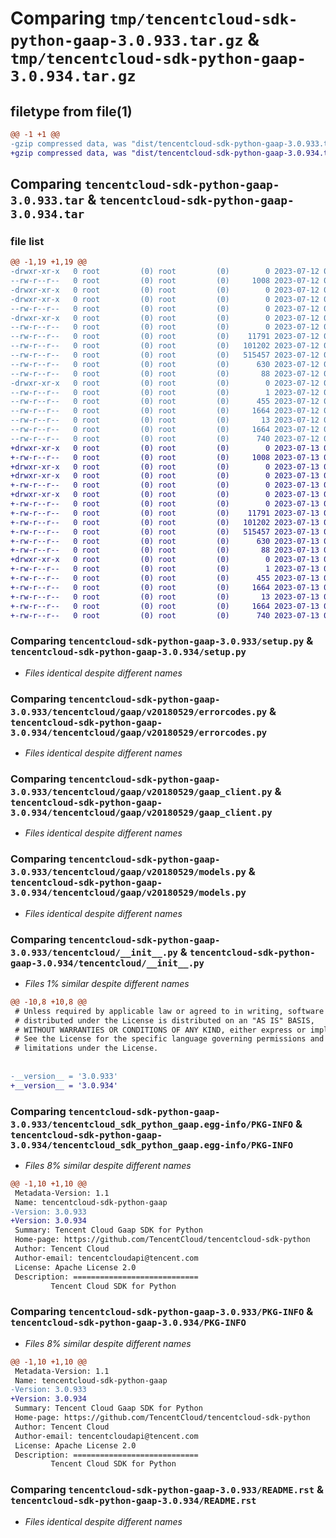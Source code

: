 # Comparing `tmp/tencentcloud-sdk-python-gaap-3.0.933.tar.gz` & `tmp/tencentcloud-sdk-python-gaap-3.0.934.tar.gz`

## filetype from file(1)

```diff
@@ -1 +1 @@
-gzip compressed data, was "dist/tencentcloud-sdk-python-gaap-3.0.933.tar", last modified: Wed Jul 12 00:30:18 2023, max compression
+gzip compressed data, was "dist/tencentcloud-sdk-python-gaap-3.0.934.tar", last modified: Thu Jul 13 00:22:44 2023, max compression
```

## Comparing `tencentcloud-sdk-python-gaap-3.0.933.tar` & `tencentcloud-sdk-python-gaap-3.0.934.tar`

### file list

```diff
@@ -1,19 +1,19 @@
-drwxr-xr-x   0 root         (0) root         (0)        0 2023-07-12 00:30:18.000000 tencentcloud-sdk-python-gaap-3.0.933/
--rw-r--r--   0 root         (0) root         (0)     1008 2023-07-12 00:30:17.000000 tencentcloud-sdk-python-gaap-3.0.933/setup.py
-drwxr-xr-x   0 root         (0) root         (0)        0 2023-07-12 00:30:18.000000 tencentcloud-sdk-python-gaap-3.0.933/tencentcloud/
-drwxr-xr-x   0 root         (0) root         (0)        0 2023-07-12 00:30:18.000000 tencentcloud-sdk-python-gaap-3.0.933/tencentcloud/gaap/
--rw-r--r--   0 root         (0) root         (0)        0 2023-07-12 00:30:17.000000 tencentcloud-sdk-python-gaap-3.0.933/tencentcloud/gaap/__init__.py
-drwxr-xr-x   0 root         (0) root         (0)        0 2023-07-12 00:30:18.000000 tencentcloud-sdk-python-gaap-3.0.933/tencentcloud/gaap/v20180529/
--rw-r--r--   0 root         (0) root         (0)        0 2023-07-12 00:30:17.000000 tencentcloud-sdk-python-gaap-3.0.933/tencentcloud/gaap/v20180529/__init__.py
--rw-r--r--   0 root         (0) root         (0)    11791 2023-07-12 00:30:17.000000 tencentcloud-sdk-python-gaap-3.0.933/tencentcloud/gaap/v20180529/errorcodes.py
--rw-r--r--   0 root         (0) root         (0)   101202 2023-07-12 00:30:17.000000 tencentcloud-sdk-python-gaap-3.0.933/tencentcloud/gaap/v20180529/gaap_client.py
--rw-r--r--   0 root         (0) root         (0)   515457 2023-07-12 00:30:17.000000 tencentcloud-sdk-python-gaap-3.0.933/tencentcloud/gaap/v20180529/models.py
--rw-r--r--   0 root         (0) root         (0)      630 2023-07-12 00:30:17.000000 tencentcloud-sdk-python-gaap-3.0.933/tencentcloud/__init__.py
--rw-r--r--   0 root         (0) root         (0)       88 2023-07-12 00:30:18.000000 tencentcloud-sdk-python-gaap-3.0.933/setup.cfg
-drwxr-xr-x   0 root         (0) root         (0)        0 2023-07-12 00:30:18.000000 tencentcloud-sdk-python-gaap-3.0.933/tencentcloud_sdk_python_gaap.egg-info/
--rw-r--r--   0 root         (0) root         (0)        1 2023-07-12 00:30:18.000000 tencentcloud-sdk-python-gaap-3.0.933/tencentcloud_sdk_python_gaap.egg-info/dependency_links.txt
--rw-r--r--   0 root         (0) root         (0)      455 2023-07-12 00:30:18.000000 tencentcloud-sdk-python-gaap-3.0.933/tencentcloud_sdk_python_gaap.egg-info/SOURCES.txt
--rw-r--r--   0 root         (0) root         (0)     1664 2023-07-12 00:30:18.000000 tencentcloud-sdk-python-gaap-3.0.933/tencentcloud_sdk_python_gaap.egg-info/PKG-INFO
--rw-r--r--   0 root         (0) root         (0)       13 2023-07-12 00:30:18.000000 tencentcloud-sdk-python-gaap-3.0.933/tencentcloud_sdk_python_gaap.egg-info/top_level.txt
--rw-r--r--   0 root         (0) root         (0)     1664 2023-07-12 00:30:18.000000 tencentcloud-sdk-python-gaap-3.0.933/PKG-INFO
--rw-r--r--   0 root         (0) root         (0)      740 2023-07-12 00:30:17.000000 tencentcloud-sdk-python-gaap-3.0.933/README.rst
+drwxr-xr-x   0 root         (0) root         (0)        0 2023-07-13 00:22:44.000000 tencentcloud-sdk-python-gaap-3.0.934/
+-rw-r--r--   0 root         (0) root         (0)     1008 2023-07-13 00:22:44.000000 tencentcloud-sdk-python-gaap-3.0.934/setup.py
+drwxr-xr-x   0 root         (0) root         (0)        0 2023-07-13 00:22:44.000000 tencentcloud-sdk-python-gaap-3.0.934/tencentcloud/
+drwxr-xr-x   0 root         (0) root         (0)        0 2023-07-13 00:22:44.000000 tencentcloud-sdk-python-gaap-3.0.934/tencentcloud/gaap/
+-rw-r--r--   0 root         (0) root         (0)        0 2023-07-13 00:22:44.000000 tencentcloud-sdk-python-gaap-3.0.934/tencentcloud/gaap/__init__.py
+drwxr-xr-x   0 root         (0) root         (0)        0 2023-07-13 00:22:44.000000 tencentcloud-sdk-python-gaap-3.0.934/tencentcloud/gaap/v20180529/
+-rw-r--r--   0 root         (0) root         (0)        0 2023-07-13 00:22:44.000000 tencentcloud-sdk-python-gaap-3.0.934/tencentcloud/gaap/v20180529/__init__.py
+-rw-r--r--   0 root         (0) root         (0)    11791 2023-07-13 00:22:44.000000 tencentcloud-sdk-python-gaap-3.0.934/tencentcloud/gaap/v20180529/errorcodes.py
+-rw-r--r--   0 root         (0) root         (0)   101202 2023-07-13 00:22:44.000000 tencentcloud-sdk-python-gaap-3.0.934/tencentcloud/gaap/v20180529/gaap_client.py
+-rw-r--r--   0 root         (0) root         (0)   515457 2023-07-13 00:22:44.000000 tencentcloud-sdk-python-gaap-3.0.934/tencentcloud/gaap/v20180529/models.py
+-rw-r--r--   0 root         (0) root         (0)      630 2023-07-13 00:22:44.000000 tencentcloud-sdk-python-gaap-3.0.934/tencentcloud/__init__.py
+-rw-r--r--   0 root         (0) root         (0)       88 2023-07-13 00:22:44.000000 tencentcloud-sdk-python-gaap-3.0.934/setup.cfg
+drwxr-xr-x   0 root         (0) root         (0)        0 2023-07-13 00:22:44.000000 tencentcloud-sdk-python-gaap-3.0.934/tencentcloud_sdk_python_gaap.egg-info/
+-rw-r--r--   0 root         (0) root         (0)        1 2023-07-13 00:22:44.000000 tencentcloud-sdk-python-gaap-3.0.934/tencentcloud_sdk_python_gaap.egg-info/dependency_links.txt
+-rw-r--r--   0 root         (0) root         (0)      455 2023-07-13 00:22:44.000000 tencentcloud-sdk-python-gaap-3.0.934/tencentcloud_sdk_python_gaap.egg-info/SOURCES.txt
+-rw-r--r--   0 root         (0) root         (0)     1664 2023-07-13 00:22:44.000000 tencentcloud-sdk-python-gaap-3.0.934/tencentcloud_sdk_python_gaap.egg-info/PKG-INFO
+-rw-r--r--   0 root         (0) root         (0)       13 2023-07-13 00:22:44.000000 tencentcloud-sdk-python-gaap-3.0.934/tencentcloud_sdk_python_gaap.egg-info/top_level.txt
+-rw-r--r--   0 root         (0) root         (0)     1664 2023-07-13 00:22:44.000000 tencentcloud-sdk-python-gaap-3.0.934/PKG-INFO
+-rw-r--r--   0 root         (0) root         (0)      740 2023-07-13 00:22:44.000000 tencentcloud-sdk-python-gaap-3.0.934/README.rst
```

### Comparing `tencentcloud-sdk-python-gaap-3.0.933/setup.py` & `tencentcloud-sdk-python-gaap-3.0.934/setup.py`

 * *Files identical despite different names*

### Comparing `tencentcloud-sdk-python-gaap-3.0.933/tencentcloud/gaap/v20180529/errorcodes.py` & `tencentcloud-sdk-python-gaap-3.0.934/tencentcloud/gaap/v20180529/errorcodes.py`

 * *Files identical despite different names*

### Comparing `tencentcloud-sdk-python-gaap-3.0.933/tencentcloud/gaap/v20180529/gaap_client.py` & `tencentcloud-sdk-python-gaap-3.0.934/tencentcloud/gaap/v20180529/gaap_client.py`

 * *Files identical despite different names*

### Comparing `tencentcloud-sdk-python-gaap-3.0.933/tencentcloud/gaap/v20180529/models.py` & `tencentcloud-sdk-python-gaap-3.0.934/tencentcloud/gaap/v20180529/models.py`

 * *Files identical despite different names*

### Comparing `tencentcloud-sdk-python-gaap-3.0.933/tencentcloud/__init__.py` & `tencentcloud-sdk-python-gaap-3.0.934/tencentcloud/__init__.py`

 * *Files 1% similar despite different names*

```diff
@@ -10,8 +10,8 @@
 # Unless required by applicable law or agreed to in writing, software
 # distributed under the License is distributed on an "AS IS" BASIS,
 # WITHOUT WARRANTIES OR CONDITIONS OF ANY KIND, either express or implied.
 # See the License for the specific language governing permissions and
 # limitations under the License.
 
 
-__version__ = '3.0.933'
+__version__ = '3.0.934'
```

### Comparing `tencentcloud-sdk-python-gaap-3.0.933/tencentcloud_sdk_python_gaap.egg-info/PKG-INFO` & `tencentcloud-sdk-python-gaap-3.0.934/tencentcloud_sdk_python_gaap.egg-info/PKG-INFO`

 * *Files 8% similar despite different names*

```diff
@@ -1,10 +1,10 @@
 Metadata-Version: 1.1
 Name: tencentcloud-sdk-python-gaap
-Version: 3.0.933
+Version: 3.0.934
 Summary: Tencent Cloud Gaap SDK for Python
 Home-page: https://github.com/TencentCloud/tencentcloud-sdk-python
 Author: Tencent Cloud
 Author-email: tencentcloudapi@tencent.com
 License: Apache License 2.0
 Description: ============================
         Tencent Cloud SDK for Python
```

### Comparing `tencentcloud-sdk-python-gaap-3.0.933/PKG-INFO` & `tencentcloud-sdk-python-gaap-3.0.934/PKG-INFO`

 * *Files 8% similar despite different names*

```diff
@@ -1,10 +1,10 @@
 Metadata-Version: 1.1
 Name: tencentcloud-sdk-python-gaap
-Version: 3.0.933
+Version: 3.0.934
 Summary: Tencent Cloud Gaap SDK for Python
 Home-page: https://github.com/TencentCloud/tencentcloud-sdk-python
 Author: Tencent Cloud
 Author-email: tencentcloudapi@tencent.com
 License: Apache License 2.0
 Description: ============================
         Tencent Cloud SDK for Python
```

### Comparing `tencentcloud-sdk-python-gaap-3.0.933/README.rst` & `tencentcloud-sdk-python-gaap-3.0.934/README.rst`

 * *Files identical despite different names*

